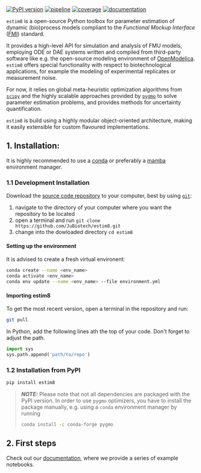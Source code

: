 [![PyPI version](https://img.shields.io/pypi/v/estim8)](https://pypi.org/project/estim8/)
[![pipeline](https://github.com/jubiotech/estim8/workflows/pipeline/badge.svg)](https://github.com/JuBiotech/estim8/actions)
[![coverage](https://codecov.io/gh/jubiotech/estim8/branch/main/graph/badge.svg)](https://app.codecov.io/gh/JuBiotech/estim8)
[![documentation](https://readthedocs.org/projects/estim8/badge/?version=latest)](https://estim8.readthedocs.io/en/latest)



`estim8` is a open-source Python toolbox for parameter estimation of dynamic (bio)process models compliant to the _Functional Mockup Interface_ ([FMI](https://fmi-standard.org/)) standard.

It provides a high-level API for simulation and analysis of FMU models, employing ODE or DAE systems written and compiled from third-party software like e.g. the open-source modeling environment of [OpenModelica](https://openmodelica.org/). `estim8` offers special functionality with respect to biotechnological applications, for example the modeling of experimental replicates or measurement noise.

For now, it relies on global meta-heuristic optimization algorithms from [`scipy`](https://scipy.org/) and the highly scalable approaches provided by [`pygmo`](https://esa.github.io/pygmo2/) to solve parameter estimation problems, and provides methods for uncertainty quantification.

`estim8` is build using a highly modular object-oriented architecture, making it easily extensible for custom flavoured implementations.

## 1. Installation:
It is highly recommended to use a [conda](https://docs.conda.io/projects/conda/en/latest/user-guide/install/index.html) or preferably a [mamba](https://github.com/mamba-org/mamba) environment manager.

### 1.1 Development Installation
Download the [source code repository](https://github.com/JuBiotech/estim8) to your computer, best by using [`git`](https://git-scm.com/):
1. navigate to the directory of your computer where you want the repository to be located
2. open a terminal and run `git clone https://github.com/JuBiotech/estim8.git`
3. change into the dowloaded directory `cd estim8`


#### Setting up the environment
It is advised to create a fresh virtual environent:
```bash
conda create --name <env_name>
conda activate <env_name>
conda env update --name <env_name> --file environment.yml
```

#### Importing estim8
To get the most recent version, open a terminal in the repository and run:
```bash
git pull
```

In Python, add the following lines ath the top of your code. Don't forget to adjust the path.
 ```Python
 import sys
 sys.path.append('path/to/repo')
 ```

### 1.2 Installation from PyPI

```bash
pip install estim8
```


> **_NOTE:_**  Please note that not all dependencies are packaged with the PyPI version. In order to use `pygmo` optimizers, you have to install the package manually, e.g. using a `conda` environment manager by running
> ```bash
>conda install -c conda-forge pygmo
>```



## 2. First steps
Check out our [documentation](https://estim8.readthedocs.io/en/latest/), where we provide a series of example notebooks.
